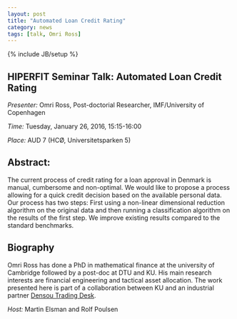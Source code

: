 ```yaml
---
layout: post
title: "Automated Loan Credit Rating"
category: news
tags: [talk, Omri Ross]
---
```

{% include JB/setup %}

## HIPERFIT Seminar Talk: Automated Loan Credit Rating

_Presenter:_ Omri Ross, Post-doctorial Researcher, IMF/University of Copenhagen

_Time:_ Tuesday, January 26, 2016, 15:15-16:00

_Place:_ AUD 7 (HCØ, Universitetsparken 5)

## Abstract:

The current process of credit rating for a loan approval in Denmark is
manual, cumbersome and non-optimal.  We would like to propose a
process allowing for a quick credit decision based on the available
personal data.  Our process has two steps: First using a non-linear
dimensional reduction algorithm on the original data and then running
a classification algorithm on the results of the first step.  We
improve existing results compared to the standard benchmarks.

## Biography

Omri Ross has done a PhD in mathematical finance at the university of
Cambridge followed by a post-doc at DTU and KU.  His main research
interests are financial engineering and tactical asset allocation. The
work presented here is part of a collaboration between KU and an
industrial partner [Densou Trading Desk](http://tradingdesk.dk/).

_Host:_ Martin Elsman and Rolf Poulsen